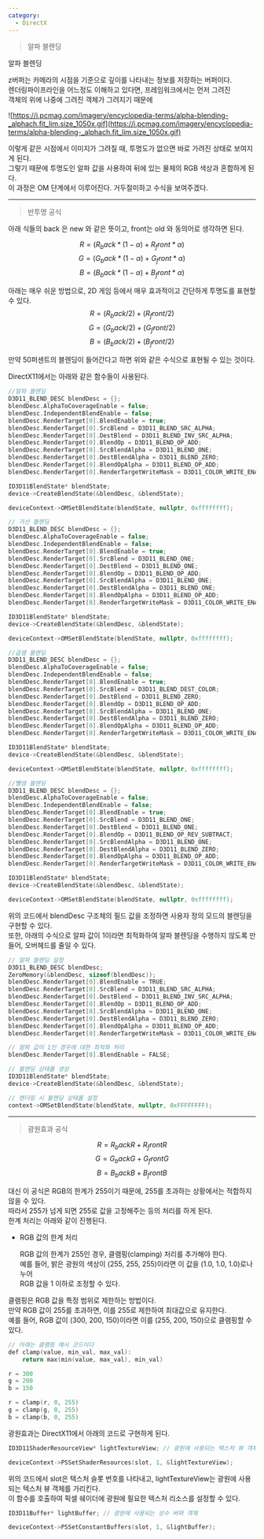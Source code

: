 ```yaml
---
category:
  - DirectX
---
```


>알파 블렌딩

알파 블렌딩

z버퍼는 카메라의 시점을 기준으로 깊이를 나타내는 정보를 저장하는 버퍼이다.   
렌더링파이프라인을 어느정도 이해하고 있다면, 프레임워크에서는 먼저 그려진   
객체의 위에 나중에 그려진 객체가 그려지기 때문에   

![https://i.pcmag.com/imagery/encyclopedia-terms/alpha-blending-_alphach.fit_lim.size_1050x.gif](https://i.pcmag.com/imagery/encyclopedia-terms/alpha-blending-_alphach.fit_lim.size_1050x.gif)

이렇게 같은 시점에서 이미지가 그려질 때, 투명도가 없으면 바로 가려진 상태로 보여지게 된다.   
그렇기 때문에 투명도인 알파 값을 사용하여 뒤에 있는 물체의 RGB 색상과 혼합하게 된다.   
이 과정은 OM 단계에서 이루어진다. 거두절미하고 수식을 보여주겠다.   

***

>반투명 공식   

아래 식들의 back 은 new 와 같은 뜻이고, front는 old 와 동의어로 생각하면 된다.   

$$
R = (R_back * (1 - α) + R_front * α)
$$
$$
G = (G_back * (1 - α) + G_front * α)
$$
$$
B = (B_back * (1 - α) + B_front * α) 
$$

아래는 매우 쉬운 방법으로, 2D 게임 등에서 매우 효과적이고 간단하게 투명도를 표현할 수 있다.   
$$
R = (R_back / 2) + (R_front / 2)
$$
$$
G = (G_back / 2) + (G_front / 2)
$$
$$
B = (B_back / 2) + (B_front / 2)
$$

만약 50퍼센트의 블렌딩이 들어간다고 하면 위와 같은 수식으로 표현될 수 있는 것이다.   

DirectX11에서는 아래와 같은 함수들이 사용된다.   
```c++
//알파 블렌딩
D3D11_BLEND_DESC blendDesc = {};
blendDesc.AlphaToCoverageEnable = false;
blendDesc.IndependentBlendEnable = false;
blendDesc.RenderTarget[0].BlendEnable = true;
blendDesc.RenderTarget[0].SrcBlend = D3D11_BLEND_SRC_ALPHA;
blendDesc.RenderTarget[0].DestBlend = D3D11_BLEND_INV_SRC_ALPHA;
blendDesc.RenderTarget[0].BlendOp = D3D11_BLEND_OP_ADD;
blendDesc.RenderTarget[0].SrcBlendAlpha = D3D11_BLEND_ONE;
blendDesc.RenderTarget[0].DestBlendAlpha = D3D11_BLEND_ZERO;
blendDesc.RenderTarget[0].BlendOpAlpha = D3D11_BLEND_OP_ADD;
blendDesc.RenderTarget[0].RenderTargetWriteMask = D3D11_COLOR_WRITE_ENABLE_ALL;

ID3D11BlendState* blendState;
device->CreateBlendState(&blendDesc, &blendState);

deviceContext->OMSetBlendState(blendState, nullptr, 0xffffffff);

```

```c++
// 가산 블렌딩
D3D11_BLEND_DESC blendDesc = {};
blendDesc.AlphaToCoverageEnable = false;
blendDesc.IndependentBlendEnable = false;
blendDesc.RenderTarget[0].BlendEnable = true;
blendDesc.RenderTarget[0].SrcBlend = D3D11_BLEND_ONE;
blendDesc.RenderTarget[0].DestBlend = D3D11_BLEND_ONE;
blendDesc.RenderTarget[0].BlendOp = D3D11_BLEND_OP_ADD;
blendDesc.RenderTarget[0].SrcBlendAlpha = D3D11_BLEND_ONE;
blendDesc.RenderTarget[0].DestBlendAlpha = D3D11_BLEND_ONE;
blendDesc.RenderTarget[0].BlendOpAlpha = D3D11_BLEND_OP_ADD;
blendDesc.RenderTarget[0].RenderTargetWriteMask = D3D11_COLOR_WRITE_ENABLE_ALL;

ID3D11BlendState* blendState;
device->CreateBlendState(&blendDesc, &blendState);

deviceContext->OMSetBlendState(blendState, nullptr, 0xffffffff);

```

```c++
//곱셈 블렌딩
D3D11_BLEND_DESC blendDesc = {};
blendDesc.AlphaToCoverageEnable = false;
blendDesc.IndependentBlendEnable = false;
blendDesc.RenderTarget[0].BlendEnable = true;
blendDesc.RenderTarget[0].SrcBlend = D3D11_BLEND_DEST_COLOR;
blendDesc.RenderTarget[0].DestBlend = D3D11_BLEND_ZERO;
blendDesc.RenderTarget[0].BlendOp = D3D11_BLEND_OP_ADD;
blendDesc.RenderTarget[0].SrcBlendAlpha = D3D11_BLEND_ONE;
blendDesc.RenderTarget[0].DestBlendAlpha = D3D11_BLEND_ZERO;
blendDesc.RenderTarget[0].BlendOpAlpha = D3D11_BLEND_OP_ADD;
blendDesc.RenderTarget[0].RenderTargetWriteMask = D3D11_COLOR_WRITE_ENABLE_ALL;

ID3D11BlendState* blendState;
device->CreateBlendState(&blendDesc, &blendState);

deviceContext->OMSetBlendState(blendState, nullptr, 0xffffffff);

```

```c++
//뺄셈 블렌딩
D3D11_BLEND_DESC blendDesc = {};
blendDesc.AlphaToCoverageEnable = false;
blendDesc.IndependentBlendEnable = false;
blendDesc.RenderTarget[0].BlendEnable = true;
blendDesc.RenderTarget[0].SrcBlend = D3D11_BLEND_ONE;
blendDesc.RenderTarget[0].DestBlend = D3D11_BLEND_ONE;
blendDesc.RenderTarget[0].BlendOp = D3D11_BLEND_OP_REV_SUBTRACT;
blendDesc.RenderTarget[0].SrcBlendAlpha = D3D11_BLEND_ONE;
blendDesc.RenderTarget[0].DestBlendAlpha = D3D11_BLEND_ZERO;
blendDesc.RenderTarget[0].BlendOpAlpha = D3D11_BLEND_OP_ADD;
blendDesc.RenderTarget[0].RenderTargetWriteMask = D3D11_COLOR_WRITE_ENABLE_ALL;

ID3D11BlendState* blendState;
device->CreateBlendState(&blendDesc, &blendState);

deviceContext->OMSetBlendState(blendState, nullptr, 0xffffffff);
```

위의 코드에서 blendDesc 구조체의 필드 값을 조정하면 사용자 정의 모드의 블렌딩을 구현할 수 있다.   
또한, 아래의 수식으로 알파 값이 1이라면 최적화하여 알파 블렌딩을 수행하지 않도록 만들어, 오버헤드를 줄일 수 있다.

```c++
// 알파 블렌딩 설정
D3D11_BLEND_DESC blendDesc;
ZeroMemory(&blendDesc, sizeof(blendDesc));
blendDesc.RenderTarget[0].BlendEnable = TRUE;
blendDesc.RenderTarget[0].SrcBlend = D3D11_BLEND_SRC_ALPHA;
blendDesc.RenderTarget[0].DestBlend = D3D11_BLEND_INV_SRC_ALPHA;
blendDesc.RenderTarget[0].BlendOp = D3D11_BLEND_OP_ADD;
blendDesc.RenderTarget[0].SrcBlendAlpha = D3D11_BLEND_ONE;
blendDesc.RenderTarget[0].DestBlendAlpha = D3D11_BLEND_ZERO;
blendDesc.RenderTarget[0].BlendOpAlpha = D3D11_BLEND_OP_ADD;
blendDesc.RenderTarget[0].RenderTargetWriteMask = D3D11_COLOR_WRITE_ENABLE_ALL;

// 알파 값이 1인 경우에 대한 최적화 처리
blendDesc.RenderTarget[0].BlendEnable = FALSE;

// 블렌딩 상태를 생성
ID3D11BlendState* blendState;
device->CreateBlendState(&blendDesc, &blendState);

// 렌더링 시 블렌딩 상태를 설정
context->OMSetBlendState(blendState, nullptr, 0xFFFFFFFF);
```

***

>광원효과 공식   

$$
R = R_back R + R_front R
$$
$$
G = G_back G + G_front G
$$
$$
B = B_back B + B_front B
$$

대신 이 공식은 RGB의 한계가 255이기 때문에, 255를 초과하는 상황에서는 적합하지 않을 수 있다.   
따라서 255가 넘게 되면 255로 값을 고정해주는 등의 처리를 하게 된다.   
한계 처리는 아래와 같이 진행된다.   

- RGB 값의 한계 처리   

  RGB 값의 한계가 255인 경우, 클램핑(clamping) 처리를 추가해야 한다.   
 예를 들어, 밝은 광원의 색상이 (255, 255, 255)이라면 이 값을 (1.0, 1.0, 1.0)로나누어   
 RGB 값을 1 이하로 조정할 수 있다.

 클램핑은 RGB 값을 특정 범위로 제한하는 방법이다.   
 만약 RGB 값이 255를 초과하면, 이를 255로 제한하여 최대값으로 유지한다.   
 예를 들어, RGB 값이 (300, 200, 150)이라면 이를 (255, 200, 150)으로 클램핑할 수 있다.   

```c++
// 아래는 클램핑 예시 코드이다
def clamp(value, min_val, max_val):
    return max(min(value, max_val), min_val)

r = 300
g = 200
b = 150

r = clamp(r, 0, 255)
g = clamp(g, 0, 255)
b = clamp(b, 0, 255)
```


광원효과는 DirectX11에서 아래의 코드로 구현하게 된다.   
```c++
ID3D11ShaderResourceView* lightTextureView; // 광원에 사용되는 텍스처 뷰 객체

deviceContext->PSSetShaderResources(slot, 1, &lightTextureView);
```

위의 코드에서 slot은 텍스처 슬롯 번호를 나타내고, lightTextureView는 광원에 사용되는 텍스처 뷰 객체를 가리킨다.   
이 함수를 호출하여 픽셀 쉐이더에 광원에 필요한 텍스처 리소스를 설정할 수 있다.   

```c++
ID3D11Buffer* lightBuffer; // 광원에 사용되는 상수 버퍼 객체

deviceContext->PSSetConstantBuffers(slot, 1, &lightBuffer);
```


